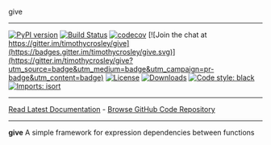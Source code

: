 give
_________________

[![PyPI version](https://badge.fury.io/py/give.svg)](http://badge.fury.io/py/give)
[![Build Status](https://travis-ci.org/timothycrosley/give.svg?branch=master)](https://travis-ci.org/timothycrosley/give)
[![codecov](https://codecov.io/gh/timothycrosley/give/branch/master/graph/badge.svg)](https://codecov.io/gh/timothycrosley/give)
[![Join the chat at https://gitter.im/timothycrosley/give](https://badges.gitter.im/timothycrosley/give.svg)](https://gitter.im/timothycrosley/give?utm_source=badge&utm_medium=badge&utm_campaign=pr-badge&utm_content=badge)
[![License](https://img.shields.io/github/license/mashape/apistatus.svg)](https://pypi.python.org/pypi/give/)
[![Downloads](https://pepy.tech/badge/give)](https://pepy.tech/project/give)
[![Code style: black](https://img.shields.io/badge/code%20style-black-000000.svg)](https://github.com/psf/black)
[![Imports: isort](https://img.shields.io/badge/%20imports-isort-%231674b1?style=flat&labelColor=ef8336)](https://timothycrosley.github.io/isort/)
_________________

[Read Latest Documentation](https://timothycrosley.github.io/give/) - [Browse GitHub Code Repository](https://github.com/timothycrosley/give/)
_________________

**give** A simple framework for expression dependencies between functions
